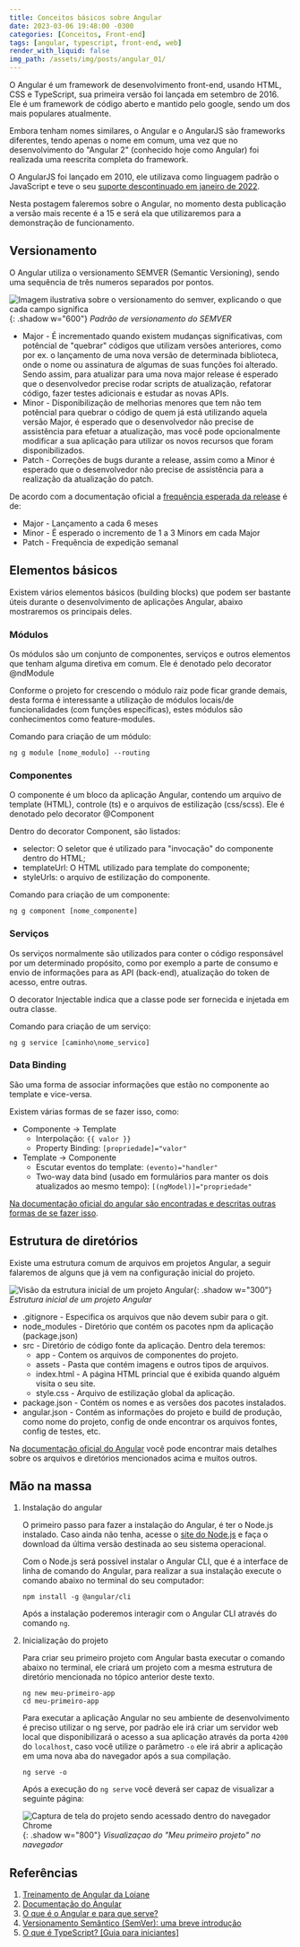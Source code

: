 ```yaml
---
title: Conceitos básicos sobre Angular
date: 2023-03-06 19:48:00 -0300
categories: [Conceitos, Front-end]
tags: [angular, typescript, front-end, web]
render_with_liquid: false
img_path: /assets/img/posts/angular_01/
---
```


O Angular é um framework de desenvolvimento front-end, usando HTML, CSS e TypeScript, sua primeira versão foi lançada em setembro de 2016. Ele é um framework de código aberto e mantido pelo google, sendo um dos mais populares atualmente.

Embora tenham nomes similares, o Angular e o AngularJS são frameworks diferentes, tendo apenas o nome em comum, uma vez que no desenvolvimento do "Angular 2" (conhecido hoje como Angular) foi realizada uma reescrita completa do framework.

O AngularJS foi lançado em 2010, ele utilizava como linguagem padrão o JavaScript e teve o seu [suporte descontinuado em janeiro de 2022](https://blog.angular.io/discontinued-long-term-support-for-angularjs-cc066b82e65a).

Nesta postagem faleremos sobre o Angular, no momento desta publicação a versão mais recente é a 15 e será ela que utilizaremos para a demonstração de funcionamento.

## Versionamento

O Angular utiliza o versionamento SEMVER (Semantic Versioning), sendo uma sequência de três numeros separados por pontos.

![Imagem ilustrativa sobre o versionamento do semver, explicando o que cada campo significa](semver02.png){: .shadow  w="600"}
_Padrão de versionamento do SEMVER_

* Major - É incrementado quando existem mudanças significativas, com potêncial de "quebrar" códigos que utilizam versões anteriores, como por ex. o lançamento de uma nova versão de determinada biblioteca, onde o nome ou assinatura de algumas de suas funções foi alterado. Sendo assim, para atualizar para uma nova major release é esperado que o desenvolvedor precise rodar scripts de atualização, refatorar código, fazer testes adicionais e estudar as novas APIs.
* Minor - Disponibilização de melhorias menores que tem não tem potêncial para quebrar o código de quem já está utilizando aquela versão Major, é esperado que o desenvolvedor não precise de assistência para efetuar a atualização, mas você pode opcionalmente modificar a sua aplicação para utilizar os novos recursos que foram disponibilizados.
* Patch - Correções de bugs durante a release, assim como a Minor é esperado que o desenvolvedor não precise de assistência para a realização da atualização do patch.

De acordo com a documentação oficial a [frequência esperada da release](https://angular.io/guide/releases#release-frequency) é de:

* Major - Lançamento a cada 6 meses
* Minor - É esperado o incremento de 1 a 3 Minors em cada Major
* Patch - Frequência de expedição semanal

## Elementos básicos

Existem vários elementos básicos (building blocks) que podem ser bastante úteis durante o desenvolvimento de aplicações Angular, abaixo mostraremos os principais deles.

### Módulos

Os módulos são um conjunto de componentes, serviços e outros elementos que tenham alguma diretiva em comum. Ele é denotado pelo decorator @ndModule

Conforme o projeto for crescendo o módulo raiz pode ficar grande demais, desta forma é interessante a utilização de módulos locais/de funcionalidades (com funções específicas), estes módulos são conhecimentos como feature-modules.

Comando para criação de um módulo:

```console
ng g module [nome_modulo] --routing
```

<!-- Tem mais coisas nas minhas notas do curso -->

### Componentes

O componente é um bloco da aplicação Angular, contendo um arquivo de template (HTML), controle (ts) e o arquivos de estilização (css/scss). Ele é denotado pelo decorator @Component

Dentro do decorator Component, são listados:
* selector: O seletor que é utilizado para "invocação" do componente dentro do HTML;
* templateUrl: O HTML utilizado para template do componente;
* styleUrls: o arquivo de estilização do componente.

Comando para criação de um componente:

```console
ng g component [nome_componente]
```

### Serviços

Os serviços normalmente são utilizados para conter o código responsável por um determinado propósito, como por exemplo a parte de consumo e envio de informações para as API (back-end), atualização do token de acesso, entre outras.

O decorator Injectable indica que a classe pode ser fornecida e injetada em outra classe.


Comando para criação de um serviço:

```console
ng g service [caminho\nome_servico]
```

### Data Binding

São uma forma de associar informações que estão no componente ao template e vice-versa.

Existem várias formas de se fazer isso, como:

* Componente -> Template
    * Interpolação: `{{ valor }}`
    * Property Binding: `[propriedade]="valor"`
* Template -> Componente
    * Escutar eventos do template: `(evento)="handler"`
    * Two-way data bind (usado em formulários para manter os dois atualizados ao mesmo tempo): `[(ngModel)]="propriedade"`

[Na documentação oficial  do angular são encontradas e descritas outras formas de se fazer isso](https://angular.io/guide/binding-syntax#binding-types-and-targets).

## Estrutura de diretórios

Existe uma estrutura comum de arquivos em projetos Angular, a seguir falaremos de alguns que já vem na configuração inicial do projeto.

![Visão da estrutura inicial de um projeto Angular](estrutura_inicial_prj_angular.png){: .shadow  w="300"}
_Estrutura inicial de um projeto Angular_

* .gitignore - Especifica os arquivos que não devem subir para o git.
* node_modules - Diretório que contém os pacotes npm da aplicação (package.json)
* src - Diretório de código fonte da aplicação. Dentro dela teremos:
    * app - Contem os arquivos de componentes do projeto.
    * assets - Pasta que contém imagens e outros tipos de arquivos.
    * index.html - A página HTML princial que é exibida quando alguém visita o seu site.
    * style.css - Arquivo de estilização global da aplicação.
* package.json - Contém os nomes e as versões dos pacotes instalados.
* angular.json - Contém as informações do projeto e build de produção, como nome do projeto, config de onde encontrar os arquivos fontes, config de testes, etc.

Na [documentação oficial do Angular](https://angular.io/guide/file-structure#workspace-configuration-files) você pode encontrar mais detalhes sobre os arquivos e diretórios mencionados acima e muitos outros.

## Mão na massa

1. Instalação do angular

    O primeiro passo para fazer a instalação do Angular, é ter o Node.js instalado. Caso ainda não tenha, acesse o [site do Node.js](https://nodejs.org/en/) e faça o download da última versão destinada ao seu sistema operacional.

    Com o Node.js será possível instalar o Angular CLI, que é a interface de linha de comando do Angular, para realizar a sua instalação execute o comando abaixo no terminal do seu computador:

    ```console
    npm install -g @angular/cli
    ```
    Após a instalação poderemos interagir com o Angular CLI através do comando `ng`.

2. Inicialização do projeto

    Para criar seu primeiro projeto com Angular basta executar o comando abaixo no terminal, ele criará um projeto com a mesma estrutura de diretório mencionada no tópico anterior deste texto.

    ```console
    ng new meu-primeiro-app
    cd meu-primeiro-app
    ```

    Para executar a aplicação Angular no seu ambiente de desenvolvimento é preciso utilizar o ng serve, por padrão ele irá criar um servidor web local que disponibilizará o acesso a sua aplicação através da porta `4200` do `localhost`, caso você utilize o parâmetro `-o` ele irá abrir a aplicação em uma nova aba do navegador após a sua compilação.

    ```console
    ng serve -o
    ```
    Após a execução do `ng serve` você deverá ser capaz de visualizar a seguinte página:

    ![Captura de tela do projeto sendo acessado dentro do navegador Chrome](meu_primeiro_projeto.png){: .shadow  w="800"}
_Visualizaçao do "Meu primeiro projeto" no navegador_


## Referências

1. [Treinamento de Angular da Loiane](https://loiane.training/continuar-curso/angular)
2. [Documentação do Angular](https://angular.io/)
3. [O que é o Angular e para que serve?](https://www.treinaweb.com.br/blog/o-que-e-o-angular-e-para-que-serve)
4. [Versionamento Semântico (SemVer): uma breve introdução](https://www.alura.com.br/artigos/versionamento-semantico-breve-introducao)
5. [O que é TypeScript? [Guia para iniciantes]](https://tecnoblog.net/responde/o-que-e-typescript-guia-para-iniciantes/)